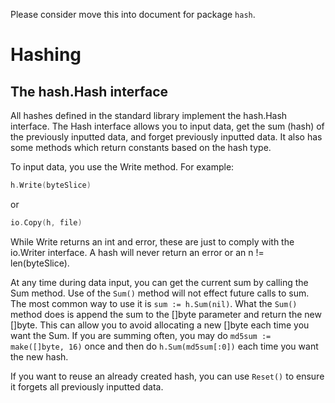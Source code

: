 Please consider move this into document for package ` hash `.

# Hashing

## The hash.Hash interface

All hashes defined in the standard library implement the hash.Hash interface. The Hash interface allows you to input data, get the sum (hash) of the previously inputted data, and forget previously inputted data. It also has some methods which return constants based on the hash type.

To input data, you use the Write method. For example:

```go
h.Write(byteSlice)
```

or

```go
io.Copy(h, file)
```

While Write returns an int and error, these are just to comply with the io.Writer interface. A hash will never return an error or an n != len(byteSlice).

At any time during data input, you can get the current sum by calling the Sum method. Use of the `Sum()` method will not effect future calls to sum. The most common way to use it is `sum := h.Sum(nil)`. What the `Sum()` method does is append the sum to the []byte parameter and return the new []byte. This can allow you to avoid allocating a new []byte each time you want the Sum. If you are summing often, you may do `md5sum := make([]byte, 16)` once and then do `h.Sum(md5sum[:0])` each time you want the new hash.

If you want to reuse an already created hash, you can use `Reset()` to ensure it forgets all previously inputted data.